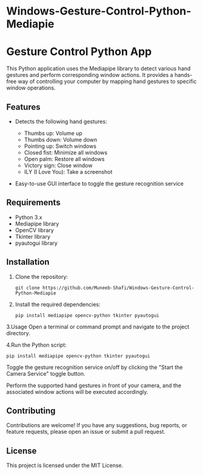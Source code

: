 # Windows-Gesture-Control-Python-Mediapie
# Gesture Control Python App

This Python application uses the Mediapipe library to detect various hand gestures and perform corresponding window actions. It provides a hands-free way of controlling your computer by mapping hand gestures to specific window operations.

## Features

- Detects the following hand gestures:
  - Thumbs up: Volume up
  - Thumbs down: Volume down
  - Pointing up: Switch windows
  - Closed fist: Minimize all windows
  - Open palm: Restore all windows
  - Victory sign: Close window
  - ILY (I Love You): Take a screenshot

- Easy-to-use GUI interface to toggle the gesture recognition service

## Requirements

- Python 3.x
- Mediapipe library
- OpenCV library
- Tkinter library
- pyautogui library

## Installation

1. Clone the repository:

   ```shell
   git clone https://github.com/Muneeb-Shafi/Windows-Gesture-Control-Python-Mediapie
2. Install the required dependencies:

   ```shell
   pip install mediapipe opencv-python tkinter pyautogui
3.Usage
Open a terminal or command prompt and navigate to the project directory.

4.Run the Python script:
   ```shell
   pip install mediapipe opencv-python tkinter pyautogui 
   ```
   
Toggle the gesture recognition service on/off by clicking the "Start the Camera Service" toggle button.

Perform the supported hand gestures in front of your camera, and the associated window actions will be executed accordingly.

## Contributing
Contributions are welcome! If you have any suggestions, bug reports, or feature requests, please open an issue or submit a pull request.

## License
This project is licensed under the MIT License.
  

